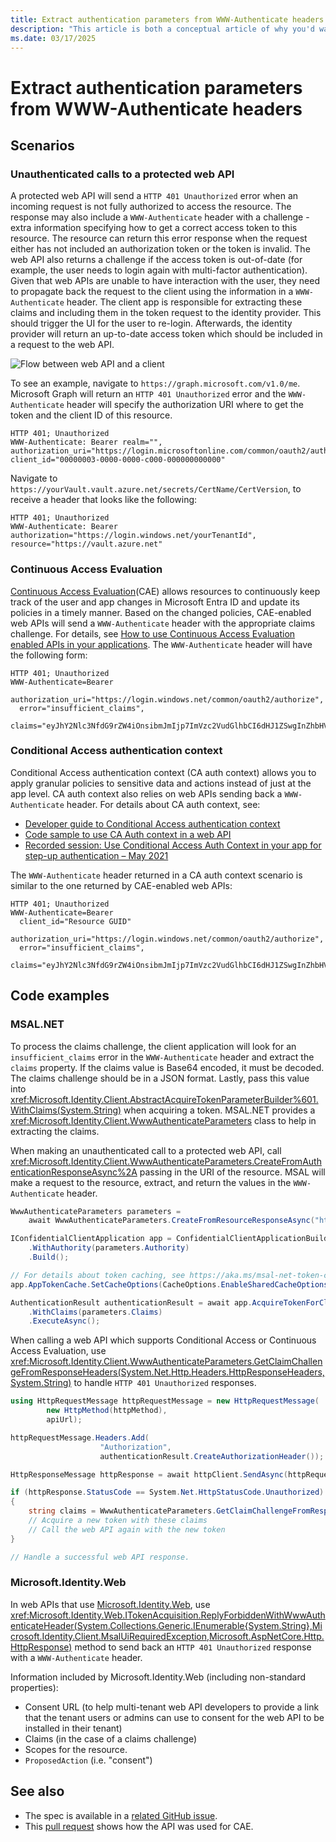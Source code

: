 ```yaml
---
title: Extract authentication parameters from WWW-Authenticate headers
description: "This article is both a conceptual article of why you'd want to get information from WWW-authenticate headers, and how to do it."
ms.date: 03/17/2025
---
```


# Extract authentication parameters from WWW-Authenticate headers

## Scenarios

### Unauthenticated calls to a protected web API

A protected web API will send a `HTTP 401 Unauthorized` error when an incoming request is not fully authorized to access the resource. The response may also include a `WWW-Authenticate` header with a challenge - extra information specifying how to get a correct access token to this resource. The resource can return this error response when the request either has not included an authorization token or the token is invalid. The web API also returns a challenge if the access token is out-of-date (for example, the user needs to login again with multi-factor authentication). Given that web APIs are unable to have interaction with the user, they need to propagate back the request to the client using the information in a `WWW-Authenticate` header. The client app is responsible for extracting these claims and including them in the token request to the identity provider. This should trigger the UI for the user to re-login. Afterwards, the identity provider will return an up-to-date access token which should be included in a request to the web API.

![Flow between web API and a client](../media/auth-parameters-diagram.png)

To see an example, navigate to `https://graph.microsoft.com/v1.0/me`. Microsoft Graph will return an `HTTP 401 Unauthorized` error and the `WWW-Authenticate` header will specify the authorization URI where to get the token and the client ID of this resource.

  ```text
  HTTP 401; Unauthorized
  WWW-Authenticate: Bearer realm="", authorization_uri="https://login.microsoftonline.com/common/oauth2/authorize", client_id="00000003-0000-0000-c000-000000000000"
  ```

Navigate to `https://yourVault.vault.azure.net/secrets/CertName/CertVersion`, to receive a header that looks like the following:

  ```text
  HTTP 401; Unauthorized
  WWW-Authenticate: Bearer authorization="https://login.windows.net/yourTenantId", resource="https://vault.azure.net"
  ```

### Continuous Access Evaluation

[Continuous Access Evaluation](/azure/active-directory/conditional-access/concept-continuous-access-evaluation)(CAE) allows resources to continuously keep track of the user and app changes in Microsoft Entra ID and update its policies in a timely manner. Based on the changed policies, CAE-enabled web APIs will send a `WWW-Authenticate` header with the appropriate claims challenge. For details, see [How to use Continuous Access Evaluation enabled APIs in your applications](/azure/active-directory/develop/app-resilience-continuous-access-evaluation). The `WWW-Authenticate` header will have the following form:

```text
HTTP 401; Unauthorized
WWW-Authenticate=Bearer
  authorization_uri="https://login.windows.net/common/oauth2/authorize",
  error="insufficient_claims",
  claims="eyJhY2Nlc3NfdG9rZW4iOnsibmJmIjp7ImVzc2VudGlhbCI6dHJ1ZSwgInZhbHVlIjoiMTYwNDEwNjY1MSJ9fX0="
```

### Conditional Access authentication context

Conditional Access authentication context (CA auth context) allows you to apply granular policies to sensitive data and actions instead of just at the app level. CA auth context also relies on web APIs sending back a `WWW-Authenticate` header. For details about CA auth context, see:

- [Developer guide to Conditional Access authentication context](/azure/active-directory/develop/developer-guide-conditional-access-authentication-context)
- [Code sample to use CA Auth context in a web API](https://github.com/Azure-Samples/ms-identity-ca-auth-context/blob/main/README.md)
- [Recorded session: Use Conditional Access Auth Context in your app for step-up authentication – May 2021](https://www.youtube.com/watch?v=_iO7CfoktTY)

The `WWW-Authenticate` header returned in a CA auth context scenario is similar to the one returned by CAE-enabled web APIs:

```text
HTTP 401; Unauthorized
WWW-Authenticate=Bearer
  client_id="Resource GUID"
  authorization_uri="https://login.windows.net/common/oauth2/authorize",
  error="insufficient_claims",
  claims="eyJhY2Nlc3NfdG9rZW4iOnsibmJmIjp7ImVzc2VudGlhbCI6dHJ1ZSwgInZhbHVlIjoiMTYwNDEwNjY1MSJ9fX0="
```

## Code examples

### MSAL.NET

To process the claims challenge, the client application will look for an `insufficient_claims` error in the `WWW-Authenticate` header and extract the `claims` property. If the claims value is Base64 encoded, it must be decoded. The claims challenge should be in a JSON format. Lastly, pass this value into <xref:Microsoft.Identity.Client.AbstractAcquireTokenParameterBuilder%601.WithClaims(System.String)> when acquiring a token. MSAL.NET provides a <xref:Microsoft.Identity.Client.WwwAuthenticateParameters> class to help in extracting the claims.

When making an unauthenticated call to a protected web API, call <xref:Microsoft.Identity.Client.WwwAuthenticateParameters.CreateFromAuthenticationResponseAsync%2A> passing in the URI of the resource. MSAL will make a request to the resource, extract, and return the values in the `WWW-Authenticate` header.

```csharp
WwwAuthenticateParameters parameters = 
    await WwwAuthenticateParameters.CreateFromResourceResponseAsync("https://yourVault.vault.azure.net/secrets/secret/version");

IConfidentialClientApplication app = ConfidentialClientApplicationBuilder.Create(clientId)
    .WithAuthority(parameters.Authority)     
    .Build();

// For details about token caching, see https://aka.ms/msal-net-token-cache-serialization .
app.AppTokenCache.SetCacheOptions(CacheOptions.EnableSharedCacheOptions);

AuthenticationResult authenticationResult = await app.AcquireTokenForClient(new[] {"scope") // You should already know the scope in advance.
    .WithClaims(parameters.Claims)
    .ExecuteAsync();
```

When calling a web API which supports Conditional Access or Continuous Access Evaluation, use <xref:Microsoft.Identity.Client.WwwAuthenticateParameters.GetClaimChallengeFromResponseHeaders(System.Net.Http.Headers.HttpResponseHeaders,System.String)> to handle `HTTP 401 Unauthorized` responses.

```csharp
using HttpRequestMessage httpRequestMessage = new HttpRequestMessage(
        new HttpMethod(httpMethod),
        apiUrl);

httpRequestMessage.Headers.Add(
                    "Authorization",
                    authenticationResult.CreateAuthorizationHeader());

HttpResponseMessage httpResponse = await httpClient.SendAsync(httpRequestMessage).ConfigureAwait(false);

if (httpResponse.StatusCode == System.Net.HttpStatusCode.Unauthorized)
{
    string claims = WwwAuthenticateParameters.GetClaimChallengeFromResponseHeaders(httpResponse.Headers);
    // Acquire a new token with these claims
    // Call the web API again with the new token
}

// Handle a successful web API response.
```

### Microsoft.Identity.Web

In web APIs that use [Microsoft.Identity.Web](/entra/msal/dotnet/microsoft-identity-web/), use <xref:Microsoft.Identity.Web.ITokenAcquisition.ReplyForbiddenWithWwwAuthenticateHeader(System.Collections.Generic.IEnumerable{System.String},Microsoft.Identity.Client.MsalUiRequiredException,Microsoft.AspNetCore.Http.HttpResponse)> method to send back an `HTTP 401 Unauthorized` response with a `WWW-Authenticate` header.

Information included by Microsoft.Identity.Web (including non-standard properties):

- Consent URL (to help multi-tenant web API developers to provide a link that the tenant users or admins can use to consent for the web API to be installed in their tenant)
- Claims (in the case of a claims challenge)
- Scopes for the resource.
- `ProposedAction` (i.e. "consent")

## See also

- The spec is available in a [related GitHub issue](https://github.com/AzureAD/microsoft-authentication-library-for-dotnet/issues/2679).
- This [pull request](https://github.com/Azure-Samples/active-directory-aspnetcore-webapp-openidconnect-v2/pull/512) shows how the API was used for CAE.
